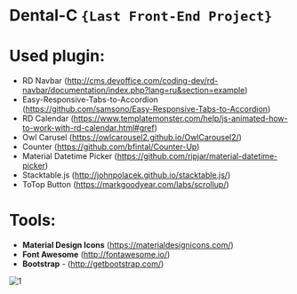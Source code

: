 # Dental-C ``{Last Front-End Project}``


 # Used plugin:

- RD Navbar (http://cms.devoffice.com/coding-dev/rd-navbar/documentation/index.php?lang=ru&section=example)
- Easy-Responsive-Tabs-to-Accordion (https://github.com/samsono/Easy-Responsive-Tabs-to-Accordion)
- RD Calendar (https://www.templatemonster.com/help/js-animated-how-to-work-with-rd-calendar.html#gref)
- Owl Carusel (https://owlcarousel2.github.io/OwlCarousel2/)
- Counter (https://github.com/bfintal/Counter-Up)
- Material Datetime Picker (https://github.com/ripjar/material-datetime-picker)
- Stacktable.js (http://johnpolacek.github.io/stacktable.js/)
- ToTop Button (https://markgoodyear.com/labs/scrollup/)

# Tools:

- **Material Design Icons** (https://materialdesignicons.com/)
- **Font Awesome** (http://fontawesome.io/)
- **Bootstrap** - (http://getbootstrap.com/)

![1](https://cloud.githubusercontent.com/assets/25200958/25566840/10a2767c-2df3-11e7-9958-776d269e1664.jpg)
